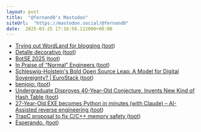 ```yaml
---
layout: post
title:  "@fernand0's Mastodon"
siteUrl:  "https://mastodon.social/@fernand0"
date:  2025-03-25 17:16:56.112000+00:00
---
```

*  [Trying out WordLand for blogging ](https://www.hyperorg.com/blogger/2025/03/08/trying-out-wordland-for-blogging) ([toot](https://mastodon.social/@fernand0/114224202783804470))
*  [Detalle decorativo ](https://www.flickr.com/photos/fernand0/54374966288) ([toot](https://mastodon.social/@fernand0/114224093915978879))
*  [BotSE 2025  ](https://botse.github.io/) ([toot](https://mastodon.social/@fernand0/114224002216664505))
*  [In Praise of “Normal” Engineers ](https://spectrum.ieee.org/10x-enginee) ([toot](https://mastodon.social/@fernand0/114223826398496724))
*  [Schleswig-Holstein's Bold Open Source Leap: A Model for Digital Sovereignty? \| EuroStack ](https://euro-stack.com/blog/2025/3/schleswig-holstein-open-source-digital-sovereignt) ([toot](https://mastodon.social/@fernand0/114223138024025951))
*  [benjojo: ](https://benjojo.co.uk/u/benjojo/h/cR4dJWj3KZltPv3rq) ([toot](https://mastodon.social/@fernand0/114222815595334591))
*  [Undergraduate Disproves 40-Year-Old Conjecture, Invents New Kind of Hash Table ](https://www.wired.com/story/undergraduate-upends-a-40-year-old-data-science-conjecture) ([toot](https://mastodon.social/@fernand0/114222608475070528))
*  [27-Year-Old EXE becomes Python in minutes (with Claude) – AI-Assisted reverse engineering  ](https://blog.adafruit.com/2025/02/27/27-year-old-exe-becomes-python-in-minutes-with-claude-ai-assisted-reverse-engineering/) ([toot](https://mastodon.social/@fernand0/114222404261975315))
*  [TrapC proposal to fix C/C++ memory safety ](https://www.infoworld.com/article/3836025/trapc-proposal-to-fix-c-c-memory-safety.htm) ([toot](https://mastodon.social/@fernand0/114220688303693483))
*  [Esperando. ](https://avecesunafoto.wordpress.com/2025/03/24/esperando-2) ([toot](https://mastodon.social/@fernand0/114218929792139696))
